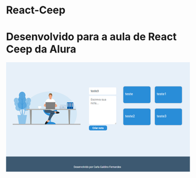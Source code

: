 # React-Ceep
# Desenvolvido para a aula de React Ceep da Alura

<div align="center">
  <img height="300em" src="https://github.com/CarlaMGaldino/React-Ceep/blob/main/src/assets/imagens/aula-1.png"/>
</div>

